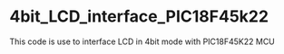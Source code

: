 # 4bit_LCD_interface_PIC18F45k22
This code is use to interface LCD in 4bit mode with PIC18F45K22 MCU

